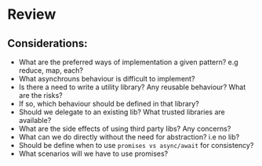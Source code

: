 # Review

## Considerations:

* What are the preferred ways of implementation a given pattern? e.g reduce,
  map, each?
* What asynchrouns behaviour is difficult to implement?
* Is there a need to write a utility library? Any reusable behaviour? What are
  the risks?
* If so, which behaviour should be defined in that library?
* Should we delegate to an existing lib? What trusted libraries are available?
* What are the side effects of using third party libs? Any concerns?
* What can we do directly without the need for abstraction? i.e no lib?
* Should be define when to use `promises vs async/await` for consistency?
* What scenarios will we have to use promises?
